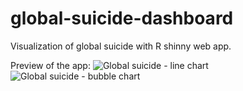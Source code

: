 # global-suicide-dashboard
Visualization of global suicide with R shinny web app. 

Preview of the app:
![Global suicide - line chart](https://user-images.githubusercontent.com/70103737/120110556-42432180-c1b1-11eb-9f44-ec2e77a435d3.png)
![Global suicide - bubble chart](https://user-images.githubusercontent.com/70103737/120110557-43744e80-c1b1-11eb-9d3d-7ceadc1ec8c4.png)
